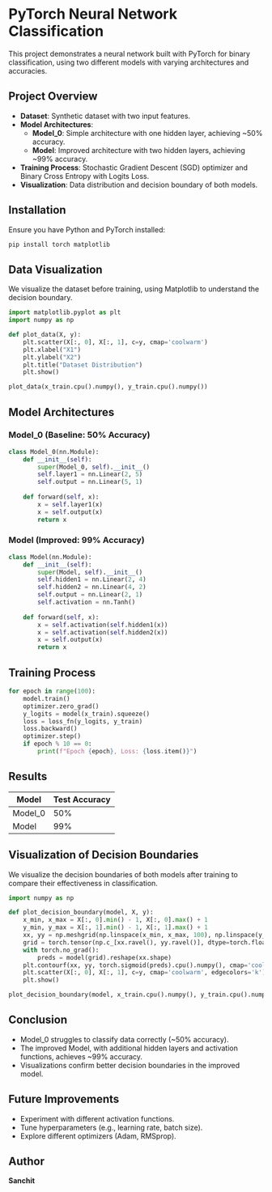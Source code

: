 # PyTorch Neural Network Classification

This project demonstrates a neural network built with PyTorch for binary classification, using two different models with varying architectures and accuracies.

## Project Overview
- **Dataset**: Synthetic dataset with two input features.
- **Model Architectures**:
  - **Model_0**: Simple architecture with one hidden layer, achieving ~50% accuracy.
  - **Model**: Improved architecture with two hidden layers, achieving ~99% accuracy.
- **Training Process**: Stochastic Gradient Descent (SGD) optimizer and Binary Cross Entropy with Logits Loss.
- **Visualization**: Data distribution and decision boundary of both models.

## Installation
Ensure you have Python and PyTorch installed:
```bash
pip install torch matplotlib
```

## Data Visualization
We visualize the dataset before training, using Matplotlib to understand the decision boundary.
```python
import matplotlib.pyplot as plt
import numpy as np

def plot_data(X, y):
    plt.scatter(X[:, 0], X[:, 1], c=y, cmap='coolwarm')
    plt.xlabel("X1")
    plt.ylabel("X2")
    plt.title("Dataset Distribution")
    plt.show()

plot_data(x_train.cpu().numpy(), y_train.cpu().numpy())
```

## Model Architectures
### Model_0 (Baseline: 50% Accuracy)
```python
class Model_0(nn.Module):
    def __init__(self):
        super(Model_0, self).__init__()
        self.layer1 = nn.Linear(2, 5)
        self.output = nn.Linear(5, 1)
    
    def forward(self, x):
        x = self.layer1(x)
        x = self.output(x)
        return x
```

### Model (Improved: 99% Accuracy)
```python
class Model(nn.Module):
    def __init__(self):
        super(Model, self).__init__()
        self.hidden1 = nn.Linear(2, 4)
        self.hidden2 = nn.Linear(4, 2)
        self.output = nn.Linear(2, 1)
        self.activation = nn.Tanh()
    
    def forward(self, x):
        x = self.activation(self.hidden1(x))
        x = self.activation(self.hidden2(x))
        x = self.output(x)
        return x
```

## Training Process
```python
for epoch in range(100):
    model.train()
    optimizer.zero_grad()
    y_logits = model(x_train).squeeze()
    loss = loss_fn(y_logits, y_train)
    loss.backward()
    optimizer.step()
    if epoch % 10 == 0:
        print(f"Epoch {epoch}, Loss: {loss.item()}")
```

## Results
| Model   | Test Accuracy |
|---------|--------------|
| Model_0 | 50%         |
| Model   | 99%         |

## Visualization of Decision Boundaries
We visualize the decision boundaries of both models after training to compare their effectiveness in classification.

```python
import numpy as np

def plot_decision_boundary(model, X, y):
    x_min, x_max = X[:, 0].min() - 1, X[:, 0].max() + 1
    y_min, y_max = X[:, 1].min() - 1, X[:, 1].max() + 1
    xx, yy = np.meshgrid(np.linspace(x_min, x_max, 100), np.linspace(y_min, y_max, 100))
    grid = torch.tensor(np.c_[xx.ravel(), yy.ravel()], dtype=torch.float32).to(device)
    with torch.no_grad():
        preds = model(grid).reshape(xx.shape)
    plt.contourf(xx, yy, torch.sigmoid(preds).cpu().numpy(), cmap='coolwarm', alpha=0.5)
    plt.scatter(X[:, 0], X[:, 1], c=y, cmap='coolwarm', edgecolors='k')
    plt.show()

plot_decision_boundary(model, x_train.cpu().numpy(), y_train.cpu().numpy())
```

## Conclusion
- Model_0 struggles to classify data correctly (~50% accuracy).
- The improved Model, with additional hidden layers and activation functions, achieves ~99% accuracy.
- Visualizations confirm better decision boundaries in the improved model.

## Future Improvements
- Experiment with different activation functions.
- Tune hyperparameters (e.g., learning rate, batch size).
- Explore different optimizers (Adam, RMSprop).

## Author
**Sanchit**

